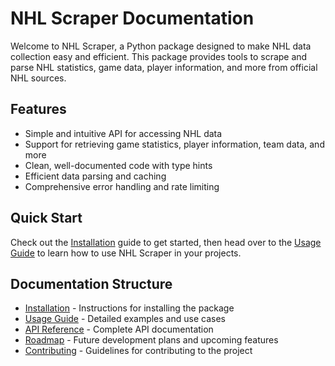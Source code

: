 # NHL Scraper Documentation

Welcome to NHL Scraper, a Python package designed to make NHL data collection easy and efficient. This package provides tools to scrape and parse NHL statistics, game data, player information, and more from official NHL sources.

## Features

- Simple and intuitive API for accessing NHL data
- Support for retrieving game statistics, player information, team data, and more
- Clean, well-documented code with type hints
- Efficient data parsing and caching
- Comprehensive error handling and rate limiting

## Quick Start

Check out the [Installation](installation.md) guide to get started, then head over to the [Usage Guide](usage.md) to learn how to use NHL Scraper in your projects.

## Documentation Structure

- [Installation](installation.md) - Instructions for installing the package
- [Usage Guide](usage.md) - Detailed examples and use cases
- [API Reference](reference/) - Complete API documentation
- [Roadmap](roadmap.md) - Future development plans and upcoming features
- [Contributing](contributing.md) - Guidelines for contributing to the project
